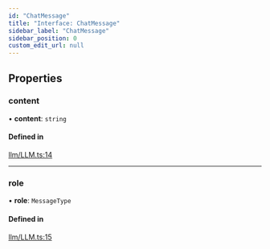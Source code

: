 ```yaml
---
id: "ChatMessage"
title: "Interface: ChatMessage"
sidebar_label: "ChatMessage"
sidebar_position: 0
custom_edit_url: null
---
```


## Properties

### content

• **content**: `string`

#### Defined in

[llm/LLM.ts:14](https://github.com/run-llama/LlamaIndexTS/blob/3fda1de/packages/core/src/llm/LLM.ts#L14)

___

### role

• **role**: `MessageType`

#### Defined in

[llm/LLM.ts:15](https://github.com/run-llama/LlamaIndexTS/blob/3fda1de/packages/core/src/llm/LLM.ts#L15)

